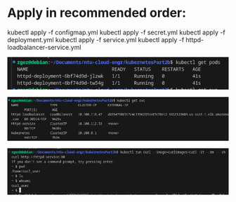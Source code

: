 # Apply in recommended order:
kubectl apply -f configmap.yml
kubectl apply -f secret.yml
kubectl apply -f deployment.yml
kubectl apply -f service.yml
kubectl apply -f httpd-loadbalancer-service.yml

![get pods](image.png)

![get service](image-1.png)

![service running](image-2.png)